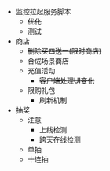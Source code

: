 - 监控拉起服务脚本
	- <s>优化</s>
	- 测试
- 商店
	- <s>删除买四送一(限时商店)</s>
	- <s>合成场景商店</s>
	- 充值活动
		- <s>客户端处理UI变化</s>
	- 限购礼包
		- 刷新机制
- 抽奖
	- 注意
		- 上线检测
		- 跨天在线检测
	- 单抽
	- 十连抽<s>